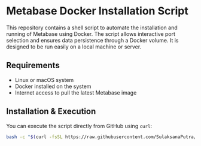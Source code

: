 # Metabase Docker Installation Script

This repository contains a shell script to automate the installation and running of Metabase using Docker. The script allows interactive port selection and ensures data persistence through a Docker volume. It is designed to be run easily on a local machine or server.

## Requirements

- Linux or macOS system
- Docker installed on the system
- Internet access to pull the latest Metabase image

## Installation & Execution

You can execute the script directly from GitHub using `curl`:

```bash
bash -c "$(curl -fsSL https://raw.githubusercontent.com/SulaksanaPutra/scripts/main/database/metabase/install_metabase.sh)"
